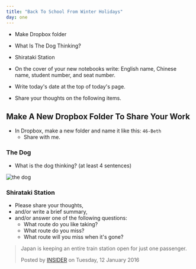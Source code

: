 ```yaml
---
title: "Back To School From Winter Holidays"
day: one
---
```


- Make Dropbox folder
- What Is The Dog Thinking?
- Shirataki Station

- On the cover of your new notebooks write: English name, Chinese name, student number, and seat number.

- Write today's date at the top of today's page.

- Share your thoughts on the following items.

## Make A New Dropbox Folder To Share Your Work

- In Dropbox, make a new folder and name it like this: `46-Beth`
	- Share with me.

### The Dog

- What is the dog thinking?
(at least 4 sentences)

![the dog](http://gifrific.com/wp-content/uploads/2015/04/Dog-Stops-Man-Playing-Guitar.gif)

### Shirataki Station

- Please share your thoughts, 
- and/or write a brief summary,
- and/or answer one of the following questions:
	- What route do you like taking?
	- What route do you miss?
	- What route will you miss when it's gone?

<div id="fb-root"></div><script>(function(d, s, id) {  var js, fjs = d.getElementsByTagName(s)[0];  if (d.getElementById(id)) return;  js = d.createElement(s); js.id = id;  js.src = "//connect.facebook.net/en_GB/sdk.js#xfbml=1&version=v2.3";  fjs.parentNode.insertBefore(js, fjs);}(document, 'script', 'facebook-jssdk'));</script><div class="fb-video" data-allowfullscreen="1" data-href="/thisisinsider/videos/vb.1413475698959824/1505866696387390/?type=3"><div class="fb-xfbml-parse-ignore"><blockquote cite="https://www.facebook.com/thisisinsider/videos/1505866696387390/"><a href="https://www.facebook.com/thisisinsider/videos/1505866696387390/"></a><p>Japan is keeping an entire train station open for just one passenger.</p>Posted by <a href="https://www.facebook.com/thisisinsider/">INSIDER</a> on Tuesday, 12 January 2016</blockquote></div></div>

